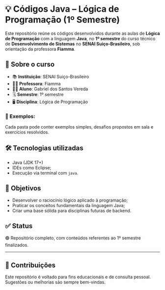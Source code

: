 # 💡 Códigos Java – Lógica de Programação (1º Semestre)

Este repositório reúne os códigos desenvolvidos durante as aulas de **Lógica de Programação** com a linguagem **Java**, no **1º semestre** do curso técnico de **Desenvolvimento de Sistemas** no **SENAI Suiço-Brasileiro**, sob orientação da professora **Fiamma**.

## 🧾 Sobre o curso

- 📚 **Instituição**: SENAI Suiço-Brasileiro
- 👩‍🏫 **Professora**: Fiamma
- 🧑‍🎓 **Aluno**: Gabriel dos Santos Vereda
- 🗓️ **Semestre**: 1º semestre
- 🖥️ **Disciplina**: Lógica de Programação

### 📁 Exemplos:

Cada pasta pode conter exemplos simples, desafios propostos em sala e exercícios resolvidos.

## 🛠️ Tecnologias utilizadas

- Java (JDK 17+)
- IDEs como Eclipse;
- Execução via terminal com `java`.

## 🎯 Objetivos

- Desenvolver o raciocínio lógico aplicado à programação;
- Praticar os conceitos fundamentais da linguagem Java;
- Criar uma base sólida para disciplinas futuras de backend.

## ✅ Status

🟢 Repositório completo, com conteúdos referentes ao 1º semestre finalizados.

---

## 🤝 Contribuições

Este repositório é voltado para fins educacionais e de consulta pessoal. Sugestões ou melhorias são sempre bem-vindas.
